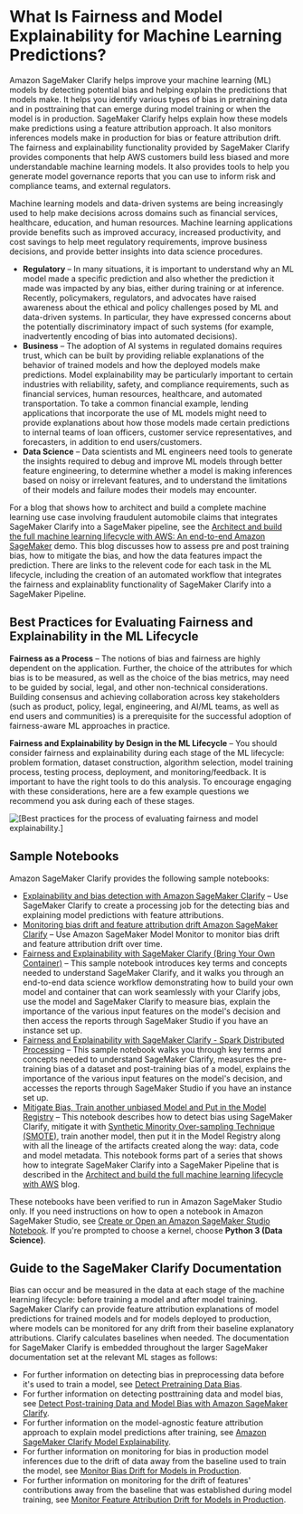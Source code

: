 # What Is Fairness and Model Explainability for Machine Learning Predictions?<a name="clarify-fairness-and-explainability"></a>

Amazon SageMaker Clarify helps improve your machine learning \(ML\) models by detecting potential bias and helping explain the predictions that models make\. It helps you identify various types of bias in pretraining data and in posttraining that can emerge during model training or when the model is in production\. SageMaker Clarify helps explain how these models make predictions using a feature attribution approach\. It also monitors inferences models make in production for bias or feature attribution drift\. The fairness and explainability functionality provided by SageMaker Clarify provides components that help AWS customers build less biased and more understandable machine learning models\. It also provides tools to help you generate model governance reports that you can use to inform risk and compliance teams, and external regulators\.

Machine learning models and data\-driven systems are being increasingly used to help make decisions across domains such as financial services, healthcare, education, and human resources\. Machine learning applications provide benefits such as improved accuracy, increased productivity, and cost savings to help meet regulatory requirements, improve business decisions, and provide better insights into data science procedures\.
+ **Regulatory** – In many situations, it is important to understand why an ML model made a specific prediction and also whether the prediction it made was impacted by any bias, either during training or at inference\. Recently, policymakers, regulators, and advocates have raised awareness about the ethical and policy challenges posed by ML and data\-driven systems\. In particular, they have expressed concerns about the potentially discriminatory impact of such systems \(for example, inadvertently encoding of bias into automated decisions\)\. 
+ **Business** – The adoption of AI systems in regulated domains requires trust, which can be built by providing reliable explanations of the behavior of trained models and how the deployed models make predictions\. Model explainability may be particularly important to certain industries with reliability, safety, and compliance requirements, such as financial services, human resources, healthcare, and automated transportation\. To take a common financial example, lending applications that incorporate the use of ML models might need to provide explanations about how those models made certain predictions to internal teams of loan officers, customer service representatives, and forecasters, in addition to end users/customers\.
+ **Data Science** – Data scientists and ML engineers need tools to generate the insights required to debug and improve ML models through better feature engineering, to determine whether a model is making inferences based on noisy or irrelevant features, and to understand the limitations of their models and failure modes their models may encounter\.

For a blog that shows how to architect and build a complete machine learning use case involving fraudulent automobile claims that integrates SageMaker Clarify into a SageMaker pipeline, see the [Architect and build the full machine learning lifecycle with AWS: An end\-to\-end Amazon SageMaker](https://aws.amazon.com/blogs/machine-learning/architect-and-build-the-full-machine-learning-lifecycle-with-amazon-sagemaker/) demo\. This blog discusses how to assess pre and post training bias, how to mitigate the bias, and how the data features impact the prediction\. There are links to the relevent code for each task in the ML lifecycle, including the creation of an automated workflow that integrates the fairness and explainablity functionality of SageMaker Clarify into a SageMaker Pipeline\.

## Best Practices for Evaluating Fairness and Explainability in the ML Lifecycle<a name="clarify-fairness-and-explainability-best-practices"></a>

**Fairness as a Process** – The notions of bias and fairness are highly dependent on the application\. Further, the choice of the attributes for which bias is to be measured, as well as the choice of the bias metrics, may need to be guided by social, legal, and other non\-technical considerations\. Building consensus and achieving collaboration across key stakeholders \(such as product, policy, legal, engineering, and AI/ML teams, as well as end users and communities\) is a prerequisite for the successful adoption of fairness\-aware ML approaches in practice\.

**Fairness and Explainability by Design in the ML Lifecycle** – You should consider fairness and explainability during each stage of the ML lifecycle: problem formation, dataset construction, algorithm selection, model training process, testing process, deployment, and monitoring/feedback\. It is important to have the right tools to do this analysis\. To encourage engaging with these considerations, here are a few example questions we recommend you ask during each of these stages\.

![\[Best practices for the process of evaluating fairness and model explainability.\]](http://docs.aws.amazon.com/sagemaker/latest/dg/images/clarify-best-practices-image.png)

## Sample Notebooks<a name="clarify-fairness-and-explainability-sample-notebooks"></a>

Amazon SageMaker Clarify provides the following sample notebooks:
+ [Explainability and bias detection with Amazon SageMaker Clarify](https://sagemaker-examples.readthedocs.io/en/latest/sagemaker-clarify/fairness_and_explainability/fairness_and_explainability.html) – Use SageMaker Clarify to create a processing job for the detecting bias and explaining model predictions with feature attributions\.
+ [Monitoring bias drift and feature attribution drift Amazon SageMaker Clarify](https://sagemaker-examples.readthedocs.io/en/latest/sagemaker_model_monitor/fairness_and_explainability/SageMaker-Model-Monitor-Fairness-and-Explainability.html) – Use Amazon SageMaker Model Monitor to monitor bias drift and feature attribution drift over time\.
+ [Fairness and Explainability with SageMaker Clarify \(Bring Your Own Container\)](https://github.com/aws/amazon-sagemaker-examples/blob/master/sagemaker-clarify/fairness_and_explainability/fairness_and_explainability_byoc.ipynb) – This sample notebook introduces key terms and concepts needed to understand SageMaker Clarify, and it walks you through an end\-to\-end data science workflow demonstrating how to build your own model and container that can work seamlessly with your Clarify jobs, use the model and SageMaker Clarify to measure bias, explain the importance of the various input features on the model's decision and then access the reports through SageMaker Studio if you have an instance set up\.
+ [Fairness and Explainability with SageMaker Clarify \- Spark Distributed Processing](https://github.com/aws/amazon-sagemaker-examples/blob/master/sagemaker-clarify/fairness_and_explainability/fairness_and_explainability_byoc.ipynb) – This sample notebook walks you through key terms and concepts needed to understand SageMaker Clarify, measures the pre\-training bias of a dataset and post\-training bias of a model, explains the importance of the various input features on the model's decision, and accesses the reports through SageMaker Studio if you have an instance set up\.
+ [Mitigate Bias, Train another unbiased Model and Put in the Model Registry](https://github.com/aws/amazon-sagemaker-examples/blob/master/end_to_end/fraud_detection/3-mitigate-bias-train-model2-registry-e2e.ipynb) – This notebook describes how to detect bias using SageMaker Clarify, mitigate it with [Synthetic Minority Over\-sampling Technique \(SMOTE\)](https://arxiv.org/pdf/1106.1813.pdf), train another model, then put it in the Model Registry along with all the lineage of the artifacts created along the way: data, code and model metadata\. This notebook forms part of a series that shows how to integrate SageMaker Clarify into a SageMaker Pipeline that is described in the [Architect and build the full machine learning lifecycle with AWS](https://aws.amazon.com/blogs/machine-learning/architect-and-build-the-full-machine-learning-lifecycle-with-amazon-sagemaker/) blog\.

These notebooks have been verified to run in Amazon SageMaker Studio only\. If you need instructions on how to open a notebook in Amazon SageMaker Studio, see [Create or Open an Amazon SageMaker Studio Notebook](notebooks-create-open.md)\. If you're prompted to choose a kernel, choose **Python 3 \(Data Science\)**\.

## Guide to the SageMaker Clarify Documentation<a name="clarify-fairness-and-explainability-toc"></a>

Bias can occur and be measured in the data at each stage of the machine learning lifecycle: before training a model and after model training\. SageMaker Clarify can provide feature attribution explanations of model predictions for trained models and for models deployed to production, where models can be monitored for any drift from their baseline explanatory attributions\. Clarify calculates baselines when needed\. The documentation for SageMaker Clarify is embedded throughout the larger SageMaker documentation set at the relevant ML stages as follows:
+ For further information on detecting bias in preprocessing data before it's used to train a model, see [Detect Pretraining Data Bias](clarify-detect-data-bias.md)\.
+ For further information on detecting posttraining data and model bias, see [Detect Post\-training Data and Model Bias with Amazon SageMaker Clarify](clarify-detect-post-training-bias.md)\.
+ For further information on the model\-agnostic feature attribution approach to explain model predictions after training, see [Amazon SageMaker Clarify Model Explainability](clarify-model-explainability.md)\.
+ For further information on monitoring for bias in production model inferences due to the drift of data away from the baseline used to train the model, see [Monitor Bias Drift for Models in Production](clarify-model-monitor-bias-drift.md)\.
+ For further information on monitoring for the drift of features' contributions away from the baseline that was established during model training, see [Monitor Feature Attribution Drift for Models in Production](clarify-model-monitor-feature-attribution-drift.md)\.